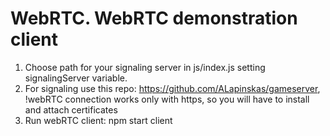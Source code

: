 # WebRTC. WebRTC demonstration client

1. Choose path for your signaling server in js/index.js setting signalingServer variable. 
2. For signaling use this repo: https://github.com/ALapinskas/gameserver,
    !webRTC connection works only with https, so you will have to install and attach certificates
3. Run webRTC client: npm start client
